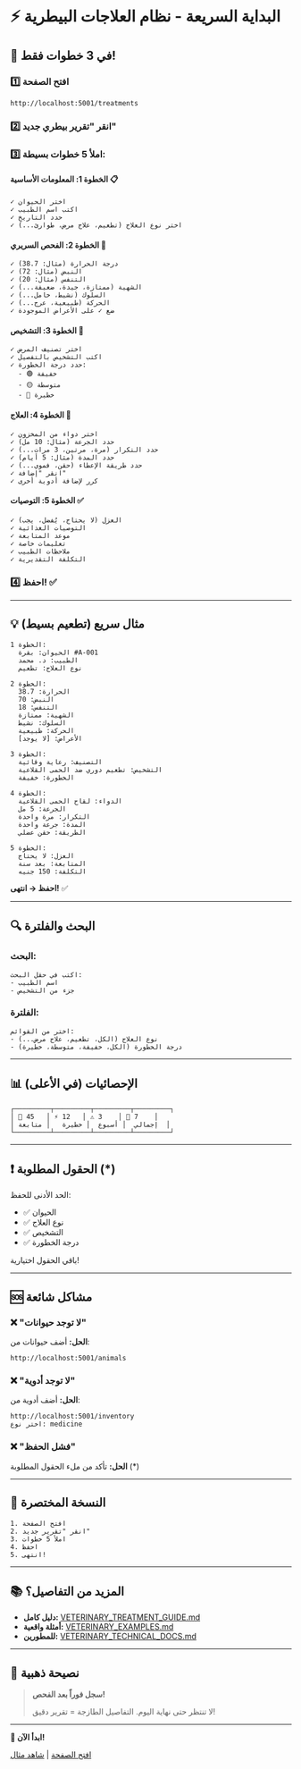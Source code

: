 # ⚡ البداية السريعة - نظام العلاجات البيطرية

## 🚀 في 3 خطوات فقط!

### 1️⃣ افتح الصفحة
```
http://localhost:5001/treatments
```

### 2️⃣ انقر "تقرير بيطري جديد"

### 3️⃣ املأ 5 خطوات بسيطة:

#### الخطوة 1: المعلومات الأساسية 📋
```
✓ اختر الحيوان
✓ اكتب اسم الطبيب
✓ حدد التاريخ
✓ اختر نوع العلاج (تطعيم، علاج مرض، طوارئ...)
```

#### الخطوة 2: الفحص السريري 🔬
```
✓ درجة الحرارة (مثال: 38.7)
✓ النبض (مثال: 72)
✓ التنفس (مثال: 20)
✓ الشهية (ممتازة، جيدة، ضعيفة...)
✓ السلوك (نشيط، خامل...)
✓ الحركة (طبيعية، عرج...)
✓ ضع ✓ على الأعراض الموجودة
```

#### الخطوة 3: التشخيص 📝
```
✓ اختر تصنيف المرض
✓ اكتب التشخيص بالتفصيل
✓ حدد درجة الخطورة:
  - 🟢 خفيفة
  - 🟡 متوسطة
  - 🔴 خطيرة
```

#### الخطوة 4: العلاج 💊
```
✓ اختر دواء من المخزون
✓ حدد الجرعة (مثال: 10 مل)
✓ حدد التكرار (مرة، مرتين، 3 مرات...)
✓ حدد المدة (مثال: 5 أيام)
✓ حدد طريقة الإعطاء (حقن، فموي...)
✓ انقر "إضافة"
✓ كرر لإضافة أدوية أخرى
```

#### الخطوة 5: التوصيات ✅
```
✓ العزل (لا يحتاج، يُفضل، يجب)
✓ التوصيات الغذائية
✓ موعد المتابعة
✓ تعليمات خاصة
✓ ملاحظات الطبيب
✓ التكلفة التقديرية
```

### 4️⃣ احفظ! ✅

---

## 💡 مثال سريع (تطعيم بسيط)

```
الخطوة 1:
  الحيوان: بقرة #A-001
  الطبيب: د. محمد
  نوع العلاج: تطعيم

الخطوة 2:
  الحرارة: 38.7
  النبض: 70
  التنفس: 18
  الشهية: ممتازة
  السلوك: نشيط
  الحركة: طبيعية
  الأعراض: [لا يوجد]

الخطوة 3:
  التصنيف: رعاية وقائية
  التشخيص: تطعيم دوري ضد الحمى القلاعية
  الخطورة: خفيفة

الخطوة 4:
  الدواء: لقاح الحمى القلاعية
  الجرعة: 5 مل
  التكرار: مرة واحدة
  المدة: جرعة واحدة
  الطريقة: حقن عضلي

الخطوة 5:
  العزل: لا يحتاج
  المتابعة: بعد سنة
  التكلفة: 150 جنيه
```

**احفظ → انتهى!** ✅

---

## 🔍 البحث والفلترة

### البحث:
```
اكتب في حقل البحث:
- اسم الطبيب
- جزء من التشخيص
```

### الفلترة:
```
اختر من القوائم:
- نوع العلاج (الكل، تطعيم، علاج مرض...)
- درجة الخطورة (الكل، خفيفة، متوسطة، خطيرة)
```

---

## 📊 الإحصائيات (في الأعلى)

```
┌─────────┬─────────┬─────────┬─────────┐
│ 📄 45   │ ⚡ 12   │ ⚠️ 3    │ 📅 7    │
│ إجمالي  │ أسبوع  │ خطيرة   │ متابعة  │
└─────────┴─────────┴─────────┴─────────┘
```

---

## ❗ الحقول المطلوبة (*)

الحد الأدنى للحفظ:
- ✅ الحيوان
- ✅ نوع العلاج
- ✅ التشخيص
- ✅ درجة الخطورة

باقي الحقول اختيارية!

---

## 🆘 مشاكل شائعة

### ❌ "لا توجد حيوانات"
**الحل:** أضف حيوانات من:
```
http://localhost:5001/animals
```

### ❌ "لا توجد أدوية"
**الحل:** أضف أدوية من:
```
http://localhost:5001/inventory
اختر نوع: medicine
```

### ❌ "فشل الحفظ"
**الحل:** تأكد من ملء الحقول المطلوبة (*)

---

## 📱 النسخة المختصرة

```
1. افتح الصفحة
2. انقر "تقرير جديد"
3. املأ 5 خطوات
4. احفظ
5. انتهى!
```

---

## 📚 المزيد من التفاصيل؟

- **دليل كامل:** [VETERINARY_TREATMENT_GUIDE.md](VETERINARY_TREATMENT_GUIDE.md)
- **أمثلة واقعية:** [VETERINARY_EXAMPLES.md](VETERINARY_EXAMPLES.md)
- **للمطورين:** [VETERINARY_TECHNICAL_DOCS.md](VETERINARY_TECHNICAL_DOCS.md)

---

## 🎯 نصيحة ذهبية

> **سجل فوراً بعد الفحص!**
> 
> لا تنتظر حتى نهاية اليوم.
> التفاصيل الطازجة = تقرير دقيق!

---

**🚀 ابدأ الآن!**

[افتح الصفحة](http://localhost:5001/treatments) | [شاهد مثال](VETERINARY_EXAMPLES.md#1️⃣-حالة-التطعيم-الدوري-💉)

